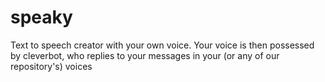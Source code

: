 # speaky
Text to speech creator with your own voice. Your voice is then possessed by cleverbot, who replies to your messages in your (or any of our repository's) voices
